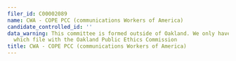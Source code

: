 ```yaml
---
filer_id: C00002089
name: CWA - COPE PCC (communications Workers of America)
candidate_controlled_id: ''
data_warning: This committee is formed outside of Oakland. We only have data on committees
  which file with the Oakland Public Ethics Commission
title: CWA - COPE PCC (communications Workers of America)
---
```

